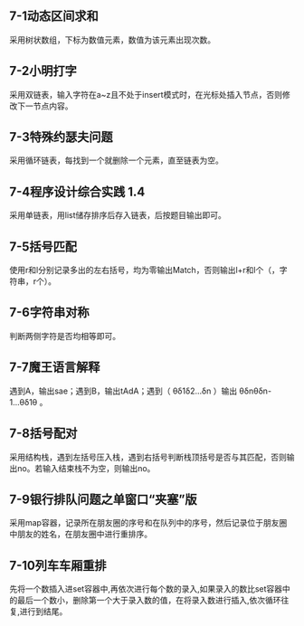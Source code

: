 ## 7-1动态区间求和

采用树状数组，下标为数值元素，数值为该元素出现次数。

## 7-2小明打字

采用双链表，输入字符在a~z且不处于insert模式时，在光标处插入节点，否则修改下一节点内容。

## 7-3特殊约瑟夫问题

采用循环链表，每找到一个就删除一个元素，直至链表为空。

## 7-4程序设计综合实践 1.4

采用单链表，用list储存排序后存入链表，后按题目输出即可。

## 7-5括号匹配

使用r和l分别记录多出的左右括号，均为零输出Match，否则输出l+r和l个（，字符串，r个）。

## 7-6字符串对称

判断两侧字符是否均相等即可。

## 7-7魔王语言解释

遇到A，输出sae；遇到B，输出tAdA；遇到（ θδ1δ2...δn ）输出 θδnθδn-1...θδ1θ 。

## 7-8括号配对

采用结构栈，遇到左括号压入栈，遇到右括号判断栈顶括号是否与其匹配，否则输出no。若输入结束栈不为空，则输出no。

## 7-9银行排队问题之单窗口“夹塞”版

采用map容器，记录所在朋友圈的序号和在队列中的序号，然后记录位于朋友圈中朋友的姓名，在朋友圈中进行重排序。 

## 7-10列车车厢重排

 先将一个数插入进set容器中,再依次进行每个数的录入,如果录入的数比set容器中的最后一个数小，删除第一个大于录入数的值，在将录入数进行插入,依次循环往复,进行到结尾。

